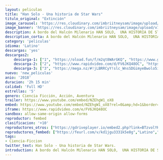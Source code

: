 ```yaml
---
layout: peliculas
title: "Han Solo - Una historia de Star Wars"
titulo_original: "Extinción"
image_carousel: 'https://res.cloudinary.com/imbriitneysam/image/upload/v1542500918/han-poster-min.jpg'
image_banner: 'https://res.cloudinary.com/imbriitneysam/image/upload/v1542500919/han-banner-min.jpg'
description: A bordo del Halcón Milenario HAN SOLO,  UNA HISTORIA DE STAR WARS trae una nueva aventura con el contrabandista más querido de todos los tiempos. A través de una serie de arriesgadas travesuras en un oscuro y peligroso submundo criminal, Han Solo conoce a su futuro amigo y copiloto y encuentra al apostador Lando Calrissian en un viaje que marcará el curso de uno de los héroes más inesperados de Star Wars.
description_corta: A bordo del Halcón Milenario HAN SOLO,  UNA HISTORIA DE STAR WARS trae una nueva aventura con el contrabandista más querido de todos los tiempos. A través de una serie de arriesgadas travesuras en un oscuro y peligroso...
category: 'peliculas'
idioma: 'Latino'
descargas: 'yes'
descargas2:
    descarga-1: ["1", "https://oload.fun/f/m2qt8WArGKQ", "https://www.google.com/s2/favicons?domain=openload.co","OpenLoad","https://res.cloudinary.com/imbriitneysam/image/upload/v1541473684/mexico.png", "Latino", "Full HD"]
    descarga-2: ["2", "https://www.rapidvideo.com/d/FV6JKQ48OC", "https://www.google.com/s2/favicons?domain=www.rapidvideo.com","RapidVideo","https://res.cloudinary.com/imbriitneysam/image/upload/v1541473684/mexico.png", "Latino", "Full HD"]
    descarga-3: ["3", "https://mega.nz/#!jLBRRCyY!slc_WnsSDGimyeBwolo5iYL3r1upj6AZWa_sidALULs", "https://www.google.com/s2/favicons?domain=mega.nz","Mega","https://res.cloudinary.com/imbriitneysam/image/upload/v1541473684/mexico.png", "Latino", "Full HD"]
nuevo: 'new_peliculas'
anio: '2018'
duracion: '2h 15 min'
calidad: 'Full HD'
estrellas: '5'
genero: Ciencia Ficción, Acción, Aventura
trailer: https://www.youtube.com/embed/NZEhgW1_oX8
embed: https://www.youtube.com/embed/NZEhgW1_oX8?rel=0&amp;hd=1&border=0&wmode=opaque&enablejsapi=1&modestbranding=1&controls=1&showinfo=1
iframe: https://www.rapidvideo.com/e/FV6JKQ48OC
sandbox: allow-same-origin allow-forms
reproductor: fembed
clasificacion: '+10'
reproductores_otros: ["https://gdriveplayer.io/embed2.php?link=BTzvolYKuglEi9ErotmotwVjGHFPX8JXp8nIaBTXpMNcmaOZYhDuY6QN6lr8RZt%252FsiMoWjnRBsMu7RGegB9%252BSH3AVXNjBUCpZ2ZeWLDG7OlHiZp18RLoNWkbF9f9WmovK6ka1CTbqSuZ9f%252FkGcToH7YoPxolPqnTvdqiPGCyvGOAVEUoYNYpfAKDjj20DPVdsQbtnX5VYuFc4uTuq0mNbI","Latino","https://movcloud.net/embed/yc-cDCo0ePhq","Latino"]
reproductores_fembed: ["https://feurl.com/v/kd1jgu3331k5e8g","Latino","https://feurl.com/v/2w9m1n38l96","Latino","https://feurl.com/v/yx93ek0lqol","Latino"]
tags:
- Ciencia-Ficcion
twitter_text: Han Solo - Una historia de Star Wars.
introduction: A bordo del Halcón Milenario HAN SOLO,  UNA HISTORIA DE STAR WARS trae una nueva aventura con el contrabandista más querido de todos los tiempos. A través de una serie de arriesgadas travesuras en un oscuro y peligroso..
---
```












